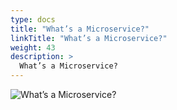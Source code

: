 ```yaml
---
type: docs
title: "What’s a Microservice?"
linkTitle: "What’s a Microservice?"
weight: 43
description: >
  What’s a Microservice?
---
```


![What’s a Microservice?](/images/bootcamp-slides/microservices-bootcamp/Slide43.PNG)
